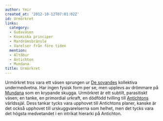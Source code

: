 ```yaml
---
author: Ymir
created_at: '2012-10-12T07:01:02Z'
id: Urmörkret
links:
  category:
  - Gudaväsen
  - Kosmiska principer
  - Mardrömsbränsle
  - Varelser från före tiden
  mention:
  - Altâbur
  - Antichton
  - Mundana
title: Urmörkret
---
```


Urmörkret tros vara ett väsen sprungen ur [De sovandes] kollektiva undermedvetna. Har ingen fysisk
form per se, men upplevs av drömmare på [Mundana] som en krypande skugga. Urmörkret är ett subtilt,
parasitiskt väsen; en tanke, en primordial urkraft, en dödfödd tvilling till [Antichtons]
världssjäl. Dess tankar tycks vara upphovet till Antichtons planer, kanske är det också upphovet
till urskuggvarelserna som helhet, men det tycks vara det högsta medvetandet i en intrikat hierarki
på Antichton.

  [De sovandes]: Altâbur
  [Mundana]: Mundana
  [Antichtons]: Antichton